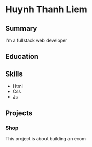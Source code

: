# Huynh Thanh Liem

## Summary

I'm a fullstack web developer

## Education

## Skills

- Html
- Css
- Js

## Projects

### Shop

This project is about building an ecom